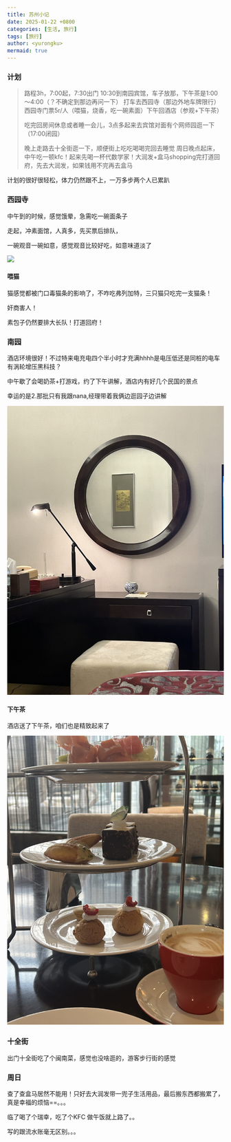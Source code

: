 ```yaml
---
title: 苏州小记
date: 2025-01-22 +0800
categories: [生活, 旅行]
tags: [旅行]
author: <yurongku>  
mermaid: true
---
```




### 计划

> 路程3h，7:00起，7:30出门
> 10:30到南园宾馆，车子放那，下午茶是1:00～4:00（？不确定到那边再问一下）
> 打车去西园寺（那边外地车牌限行）
> 西园寺门票5r/人（喂猫，烧香，吃一碗素面）下午回酒店（参观+下午茶）
>
> 吃完回房间休息或者睡一会儿，3点多起来去宾馆对面有个网师园逛一下（17:00闭园）
>
> 晚上走路去十全街逛一下，顺便街上吃吃喝喝完回去睡觉
> 周日晚点起床，中午吃一顿kfc！起来先喝一杯代数学家！大润发+盒马shopping完打道回府，先去大润发，如果钱用不完再去盒马

计划的很好很轻松，体力仍然跟不上，一万多步两个人已累趴

### 西园寺

中午到的时候，感觉饿晕，急需吃一碗面条子

走起，冲素面馆，人真多，先买票后排队，

一碗观音一碗如意，感觉观音比较好吃，如意味道淡了

![](../assets/media/sz/cf2.jpg)




#### 喂猫

猫感觉都被门口毒猫条的影响了，不咋吃弗列加特，三只猫只吃完一支猫条！

奸商害人！

素包子仍然要排大长队！打道回府！



### 南园

酒店环境很好！不过特来电充电四个半小时才充满hhhh是电压低还是同桩的电车有涡轮增压黑科技？

中午歇了会喝奶茶+打游戏，约了下午讲解，酒店内有好几个民国的景点

幸运的是2.那批只有我跟nana,经理带着我俩边逛园子边讲解

![](../assets/media/sz/zs.jpg)


#### 下午茶

酒店送了下午茶，咱们也是精致起来了

![](../assets/media/sz/cf.jpg)


### 十全街

出门十全街吃了个闽南菜，感觉也没啥逛的，游客步行街的感觉

### 周日

查了查盒马居然不能用！只好去大润发带一兜子生活用品，最后搬东西都搬累了，真是幸福的烦恼==。。。

临了喝了个瑞幸，吃了个KFC 做午饭就上路了。。

写的跟流水账毫无区别。。。